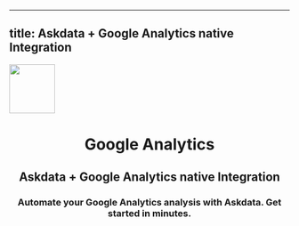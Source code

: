
  ---
  title: Askdata + Google Analytics native Integration
  ---

<img class="dataset_icon mx-auto d-block mb-4" width="82" height="88" src="https://chart.askdata.com/datasets/icons/google-analytics.png" alt="">
<h1 class="dataset_title" style="text-align: center;">Google Analytics</h1>
<h2 class="dataset_subtitle" style="text-align: center;">Askdata + Google Analytics native Integration</h2> 
<h3 class="dataset_description" style="text-align: center;">Automate your Google Analytics analysis with Askdata. Get started in minutes.</h3> 

  